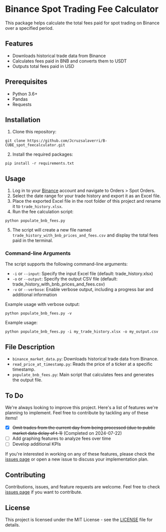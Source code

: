 # Binance Spot Trading Fee Calculator

This package helps calculate the total fees paid for spot trading on Binance over a specified period.

## Features

- Downloads historical trade data from Binance
- Calculates fees paid in BNB and converts them to USDT
- Outputs total fees paid in USD

## Prerequisites

- Python 3.6+
- Pandas
- Requests

## Installation

1. Clone this repository:

 ``` git clone https://github.com/Jcruzsalaverri/B-CUBE_spot_feecalculator.git ``` 

2. Install the required packages:

 ``` pip install -r requirements.txt ``` 

## Usage

1. Log in to your [Binance](https://www.binance.com/en) account and navigate to Orders > Spot Orders.
2. Select the date range for your trade history and export it as an Excel file.
3. Place the exported Excel file in the root folder of this project and rename it to `trade_history.xlsx`.
4. Run the fee calculation script: 

 ``` python populate_bnb_fees.py ``` 

5. The script will create a new file named `trade_history_with_bnb_prices_and_fees.csv` and display the total fees paid in the terminal.

### Command-line Arguments

The script supports the following command-line arguments:

- `-i` or `--input`: Specify the input Excel file (default: trade_history.xlsx)
- `-o` or `--output`: Specify the output CSV file (default: trade_history_with_bnb_prices_and_fees.csv)
- `-v` or `--verbose`: Enable verbose output, including a progress bar and additional information

Example usage with verbose output:

 ``` python populate_bnb_fees.py -v ``` 

Example usage:

 ``` python populate_bnb_fees.py -i my_trade_history.xlsx -o my_output.csv ``` 

## File Description

- `binance_market_data.py`: Downloads historical trade data from Binance.
- `read_price_at_timestamp.py`: Reads the price of a ticker at a specific timestamp.
- `populate_bnb_fees.py`: Main script that calculates fees and generates the output file.

## To Do
We're always looking to improve this project. Here's a list of features we're planning to implement. Feel free to contribute by tackling any of these items!

- [x] ~~Omit trades from the current day from being processed (due to public market data delay of t-1)~~ (Completed on 2024-07-22)
- [ ] Add graphing features to analyze fees over time
- [ ] Develop additional KPIs

If you're interested in working on any of these features, please check the [issues page](https://github.com/Jcruzsalaverri/B-CUBE_spot_feecalculator/issues) or open a new issue to discuss your implementation plan.


## Contributing

Contributions, issues, and feature requests are welcome. Feel free to check [issues page](https://github.com/Jcruzsalaverri/B-CUBE_spot_feecalculator/issues) if you want to contribute.



## License

This project is licensed under the MIT License - see the [LICENSE](LICENSE) file for details.
